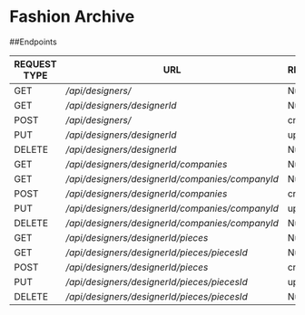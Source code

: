 # Fashion Archive

##Endpoints 

[//]: # ()
[//]: # (| REQUEST TYPE	 | URL | REQUEST BODY |)

[//]: # (|---------------| :-- | :-- |)

[//]: # (| GET |_/api/designers/_| Null|)

[//]: # (| GET |_/api/designers/designerId_| Null|)

[//]: # ()
[//]: # (| POST |_/api/designers/_| createDesigner|)

[//]: # ()
[//]: # (| PUT |_/api/designers/designerId_|updateDesigner|)

[//]: # ()
[//]: # (| DELETE |_/api/designers/designerId_| Null|)

[//]: # ()
[//]: # (| GET |_/api/designers/designerId/companies_| Null|)

[//]: # ()
[//]: # (| GET |_/api/designers/designerId/companies/companyId_| Null|)

[//]: # ()
[//]: # ()
[//]: # (| POST |_/api/designers/designerId/companies_|createCompany |)

[//]: # ()
[//]: # (| PUT |_/api/designers/designerId/companies/companyId_|updateCompany|)

[//]: # ()
[//]: # (| DELETE |_/api/designers/designerId/companies/companyId_| Null|)

[//]: # ()
[//]: # (| GET |_/api/designers/designerId/pieces_| Null|)

[//]: # ()
[//]: # ()
[//]: # (| GET |_/api/designers/designerId/pieces/piecesId_| Null|)

[//]: # ()
[//]: # (| POST |_/api/designers/designerId/pieces_|createPiece| )

[//]: # ()
[//]: # (updatePiece|)

[//]: # (| PUT |_/api/designers/designerId/pieces/piecesId_|)

[//]: # (| DELETE |_/api/designers/designerId/pieces/piecesId_| Null|)

[//]: # (15 )

| REQUEST TYPE | URL                                             | REQUEST BODY   |
|--------------|-------------------------------------------------|----------------|
| GET          | _/api/designers/_                               | Null           |
| GET          | _/api/designers/designerId_                     | Null           |
| POST         | _/api/designers/_                               | createDesigner |
| PUT          | _/api/designers/designerId_                     | updateDesigner |
| DELETE       | _/api/designers/designerId_                     | Null           |
| GET          | _/api/designers/designerId/companies_           | Null           |
| GET          | _/api/designers/designerId/companies/companyId_ | Null           |
| POST         | _/api/designers/designerId/companies_           | createCompany  |
| PUT          | _/api/designers/designerId/companies/companyId_ | updateCompany  |
| DELETE       | _/api/designers/designerId/companies/companyId_ | Null           |
| GET          | _/api/designers/designerId/pieces_              | Null           |
| GET          | _/api/designers/designerId/pieces/piecesId_     | Null           |
| POST         | _/api/designers/designerId/pieces_              | createPiece    |
| PUT          | _/api/designers/designerId/pieces/piecesId_     | updatePiece    |
| DELETE       | _/api/designers/designerId/pieces/piecesId_     | Null           |


